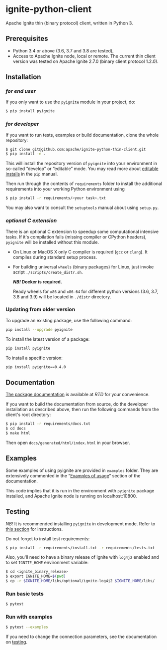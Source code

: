 # ignite-python-client
Apache Ignite thin (binary protocol) client, written in Python 3.

## Prerequisites

- Python 3.4 or above (3.6, 3.7 and 3.8 are tested),
- Access to Apache Ignite node, local or remote. The current thin client
  version was tested on Apache Ignite 2.7.0 (binary client protocol 1.2.0).

## Installation

### *for end user*
If you only want to use the `pyignite` module in your project, do:
```bash
$ pip install pyignite
```

### *for developer*
If you want to run tests, examples or build documentation, clone
the whole repository:
```bash
$ git clone git@github.com:apache/ignite-python-thin-client.git
$ pip install -e .
```

This will install the repository version of `pyignite` into your environment
in so-called “develop” or “editable” mode. You may read more about
[editable installs](https://pip.pypa.io/en/stable/reference/pip_install/#editable-installs)
in the `pip` manual.

Then run through the contents of `requirements` folder to install
the additional requirements into your working Python environment using
```bash
$ pip install -r requirements/<your task>.txt
```

You may also want to consult the `setuptools` manual about using `setup.py`.

### *optional C extension*
There is an optional C extension to speedup some computational intensive tasks. If it's compilation fails
(missing compiler or CPython headers), `pyignite` will be installed without this module.

- On Linux or MacOS X only C compiler is required (`gcc` or `clang`). It compiles during standard setup process.
- For building universal `wheels` (binary packages) for Linux, just invoke script `./scripts/create_distr.sh`. 
  
  ***NB!* Docker is required.**
  
  Ready wheels for `x86` and `x86-64` for different python versions (3.6, 3.7, 3.8 and 3.9) will be
  located in `./distr` directory.
  

### Updating from older version

To upgrade an existing package, use the following command:
```bash
pip install --upgrade pyignite
```

To install the latest version of a package:
```bash
pip install pyignite
```

To install a specific version:
```bash
pip install pyignite==0.4.0
```

## Documentation
[The package documentation](https://apache-ignite-binary-protocol-client.readthedocs.io)
is available at *RTD* for your convenience.

If you want to build the documentation from source, do the developer
installation as described above, then run the following commands from the
client's root directory:
```bash
$ pip install -r requirements/docs.txt
$ cd docs
$ make html
```

Then open `docs/generated/html/index.html` in your browser.

## Examples
Some examples of using pyignite are provided in `examples` folder. They are
extensively commented in the
“[Examples of usage](https://apache-ignite-binary-protocol-client.readthedocs.io/en/latest/examples.html)”
section of the documentation.

This code implies that it is run in the environment with `pyignite` package
installed, and Apache Ignite node is running on localhost:10800.

## Testing
*NB!* It is recommended installing `pyignite` in development mode.
Refer to [this section](#for-developer) for instructions.

Do not forget to install test requirements: 
```bash
$ pip install -r requirements/install.txt -r requirements/tests.txt
```

Also, you'll need to have a binary release of Ignite with `log4j2` enabled and to set
`IGNITE_HOME` environment variable: 
```bash
$ cd <ignite_binary_release>
$ export IGNITE_HOME=$(pwd)
$ cp -r $IGNITE_HOME/libs/optional/ignite-log4j2 $IGNITE_HOME/libs/
```
### Run basic tests
```bash
$ pytest
```
### Run with examples
```bash
$ pytest --examples 
```

If you need to change the connection parameters, see the documentation on
[testing](https://apache-ignite-binary-protocol-client.readthedocs.io/en/latest/readme.html#testing).

